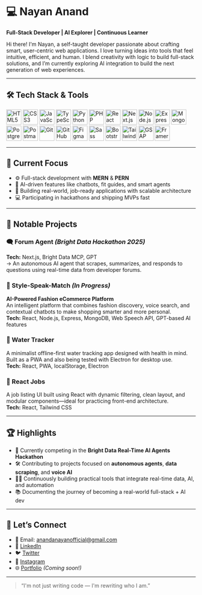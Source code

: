 # 💻 Nayan Anand

**Full-Stack Developer | AI Explorer | Continuous Learner**

Hi there! I'm Nayan, a self-taught developer passionate about crafting smart, user-centric web applications. I love turning ideas into tools that feel intuitive, efficient, and human. I blend creativity with logic to build full-stack solutions, and I’m currently exploring AI integration to build the next generation of web experiences.

---

## 🛠️ Tech Stack & Tools

<div align="left">
  <img src="https://cdn.jsdelivr.net/gh/devicons/devicon/icons/html5/html5-original.svg" width="40" alt="HTML5" />
  <img src="https://cdn.jsdelivr.net/gh/devicons/devicon/icons/css3/css3-original.svg" width="40" alt="CSS3" />
  <img src="https://cdn.jsdelivr.net/gh/devicons/devicon/icons/javascript/javascript-original.svg" width="40" alt="JavaScript" />
  <img src="https://cdn.jsdelivr.net/gh/devicons/devicon/icons/typescript/typescript-original.svg" width="40" alt="TypeScript" />
  <img src="https://cdn.jsdelivr.net/gh/devicons/devicon/icons/python/python-original.svg" width="40" alt="Python" />
  <img src="https://cdn.jsdelivr.net/gh/devicons/devicon/icons/php/php-original.svg" width="40" alt="PHP" />
  <img src="https://cdn.jsdelivr.net/gh/devicons/devicon/icons/react/react-original.svg" width="40" alt="React" />
  <img src="https://cdn.jsdelivr.net/gh/devicons/devicon/icons/nextjs/nextjs-original.svg" width="40" alt="Next.js" />
  <img src="https://cdn.jsdelivr.net/gh/devicons/devicon/icons/nodejs/nodejs-original.svg" width="40" alt="Node.js" />
  <img src="https://cdn.jsdelivr.net/gh/devicons/devicon/icons/express/express-original.svg" width="40" alt="Express" />
  <img src="https://cdn.jsdelivr.net/gh/devicons/devicon/icons/mongodb/mongodb-original.svg" width="40" alt="MongoDB" />
  <img src="https://cdn.jsdelivr.net/gh/devicons/devicon/icons/postgresql/postgresql-original.svg" width="40" alt="PostgreSQL" />
  <img src="https://www.vectorlogo.zone/logos/getpostman/getpostman-icon.svg" width="40" alt="Postman" />
  <img src="https://cdn.jsdelivr.net/gh/devicons/devicon/icons/git/git-original.svg" width="40" alt="Git" />
  <img src="https://cdn.jsdelivr.net/gh/devicons/devicon/icons/github/github-original.svg" width="40" alt="GitHub" />
  <img src="https://cdn.jsdelivr.net/gh/devicons/devicon/icons/figma/figma-original.svg" width="40" alt="Figma" />
  <img src="https://cdn.jsdelivr.net/gh/devicons/devicon/icons/sass/sass-original.svg" width="40" alt="Sass" />
  <img src="https://cdn.jsdelivr.net/gh/devicons/devicon/icons/bootstrap/bootstrap-original.svg" width="40" alt="Bootstrap" />
  <img src="https://www.vectorlogo.zone/logos/tailwindcss/tailwindcss-icon.svg" width="40" alt="Tailwind CSS" />
  <img src="https://raw.githubusercontent.com/devicons/devicon/master/icons/gsap/gsap-original.svg" width="40" alt="GSAP" />
  <img src="https://cdn.worldvectorlogo.com/logos/framer-motion.svg" width="40" alt="Framer Motion" />
</div>

---

## 🔭 Current Focus

- ⚙️ Full-stack development with **MERN** & **PERN**
- 🧠 AI-driven features like chatbots, fit guides, and smart agents
- 🎯 Building real-world, job-ready applications with scalable architecture
- 💻 Participating in hackathons and shipping MVPs fast

---

## 🧠 Notable Projects

### 🗨️ Forum Agent *(Bright Data Hackathon 2025)*  
**Tech:** Next.js, Bright Data MCP, GPT  
→ An autonomous AI agent that scrapes, summarizes, and responds to questions using real-time data from developer forums.

### 🧵 Style-Speak-Match *(In Progress)*  
**AI-Powered Fashion eCommerce Platform**  
An intelligent platform that combines fashion discovery, voice search, and contextual chatbots to make shopping smarter and more personal.  
**Tech:** React, Node.js, Express, MongoDB, Web Speech API, GPT-based AI features

### 🌊 Water Tracker  
A minimalist offline-first water tracking app designed with health in mind. Built as a PWA and also being tested with Electron for desktop use.  
**Tech:** React, PWA, localStorage, Electron

### 💼 React Jobs  
A job listing UI built using React with dynamic filtering, clean layout, and modular components—ideal for practicing front-end architecture.  
**Tech:** React, Tailwind CSS

---

## 🏆 Highlights

- 🧠 Currently competing in the **Bright Data Real-Time AI Agents Hackathon** 
- 🛠️ Contributing to projects focused on **autonomous agents**, **data scraping**, and **voice AI**
- 🧑‍💻 Continuously building practical tools that integrate real-time data, AI, and automation  
- 📚 Documenting the journey of becoming a real-world full-stack + AI dev


---

## 🤝 Let’s Connect

- 📧 Email: anandanayanofficial@gmail.com  
- 💼 [LinkedIn](https://www.linkedin.com/in/nayan-anand-15bb881a2)  
- 🐦 [Twitter](https://twitter.com/nayananand95879)  
- 📸 [Instagram](https://www.instagram.com/nayan__anand)  
- 🌐 [Portfolio](#) *(Coming soon!)*

---

> “I'm not just writing code — I'm rewriting who I am.”

